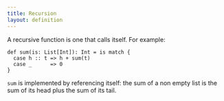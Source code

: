 ```yaml
---
title: Recursion
layout: definition
---
```


A recursive function is one that calls itself. For example:

```tut:silent
def sum(is: List[Int]): Int = is match {
  case h :: t => h + sum(t)
  case _      => 0
}
```

`sum` is implemented by referencing itself: the sum of a non empty list is the sum of its head plus the sum of its tail.

